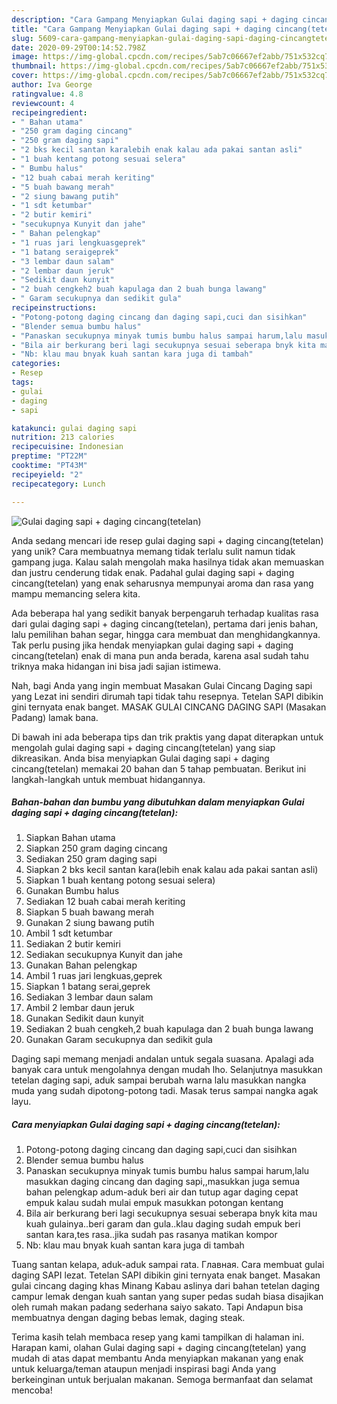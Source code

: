 ```yaml
---
description: "Cara Gampang Menyiapkan Gulai daging sapi + daging cincang(tetelan), Sempurna"
title: "Cara Gampang Menyiapkan Gulai daging sapi + daging cincang(tetelan), Sempurna"
slug: 5609-cara-gampang-menyiapkan-gulai-daging-sapi-daging-cincangtetelan-sempurna
date: 2020-09-29T00:14:52.798Z
image: https://img-global.cpcdn.com/recipes/5ab7c06667ef2abb/751x532cq70/gulai-daging-sapi-daging-cincangtetelan-foto-resep-utama.jpg
thumbnail: https://img-global.cpcdn.com/recipes/5ab7c06667ef2abb/751x532cq70/gulai-daging-sapi-daging-cincangtetelan-foto-resep-utama.jpg
cover: https://img-global.cpcdn.com/recipes/5ab7c06667ef2abb/751x532cq70/gulai-daging-sapi-daging-cincangtetelan-foto-resep-utama.jpg
author: Iva George
ratingvalue: 4.8
reviewcount: 4
recipeingredient:
- " Bahan utama"
- "250 gram daging cincang"
- "250 gram daging sapi"
- "2 bks kecil santan karalebih enak kalau ada pakai santan asli"
- "1 buah kentang potong sesuai selera"
- " Bumbu halus"
- "12 buah cabai merah keriting"
- "5 buah bawang merah"
- "2 siung bawang putih"
- "1 sdt ketumbar"
- "2 butir kemiri"
- "secukupnya Kunyit dan jahe"
- " Bahan pelengkap"
- "1 ruas jari lengkuasgeprek"
- "1 batang seraigeprek"
- "3 lembar daun salam"
- "2 lembar daun jeruk"
- "Sedikit daun kunyit"
- "2 buah cengkeh2 buah kapulaga dan 2 buah bunga lawang"
- " Garam secukupnya dan sedikit gula"
recipeinstructions:
- "Potong-potong daging cincang dan daging sapi,cuci dan sisihkan"
- "Blender semua bumbu halus"
- "Panaskan secukupnya minyak tumis bumbu halus sampai harum,lalu masukkan daging cincang dan daging sapi,,masukkan juga semua bahan pelengkap adum-aduk beri air dan tutup agar daging cepat empuk kalau sudah mulai empuk masukkan potongan kentang"
- "Bila air berkurang beri lagi secukupnya sesuai seberapa bnyk kita mau kuah gulainya..beri garam dan gula..klau daging sudah empuk beri santan kara,tes rasa..jika sudah pas rasanya matikan kompor"
- "Nb: klau mau bnyak kuah santan kara juga di tambah"
categories:
- Resep
tags:
- gulai
- daging
- sapi

katakunci: gulai daging sapi 
nutrition: 213 calories
recipecuisine: Indonesian
preptime: "PT22M"
cooktime: "PT43M"
recipeyield: "2"
recipecategory: Lunch

---
```



![Gulai daging sapi + daging cincang(tetelan)](https://img-global.cpcdn.com/recipes/5ab7c06667ef2abb/751x532cq70/gulai-daging-sapi-daging-cincangtetelan-foto-resep-utama.jpg)

Anda sedang mencari ide resep gulai daging sapi + daging cincang(tetelan) yang unik? Cara membuatnya memang tidak terlalu sulit namun tidak gampang juga. Kalau salah mengolah maka hasilnya tidak akan memuaskan dan justru cenderung tidak enak. Padahal gulai daging sapi + daging cincang(tetelan) yang enak seharusnya mempunyai aroma dan rasa yang mampu memancing selera kita.

Ada beberapa hal yang sedikit banyak berpengaruh terhadap kualitas rasa dari gulai daging sapi + daging cincang(tetelan), pertama dari jenis bahan, lalu pemilihan bahan segar, hingga cara membuat dan menghidangkannya. Tak perlu pusing jika hendak menyiapkan gulai daging sapi + daging cincang(tetelan) enak di mana pun anda berada, karena asal sudah tahu triknya maka hidangan ini bisa jadi sajian istimewa.

Nah, bagi Anda yang ingin membuat Masakan Gulai Cincang Daging sapi yang Lezat ini sendiri dirumah tapi tidak tahu resepnya. Tetelan SAPI dibikin gini ternyata enak banget. MASAK GULAI CINCANG DAGING SAPI (Masakan Padang) lamak bana.


Di bawah ini ada beberapa tips dan trik praktis yang dapat diterapkan untuk mengolah gulai daging sapi + daging cincang(tetelan) yang siap dikreasikan. Anda bisa menyiapkan Gulai daging sapi + daging cincang(tetelan) memakai 20 bahan dan 5 tahap pembuatan. Berikut ini langkah-langkah untuk membuat hidangannya.

<!--inarticleads1-->

##### Bahan-bahan dan bumbu yang dibutuhkan dalam menyiapkan Gulai daging sapi + daging cincang(tetelan):

1. Siapkan  Bahan utama
1. Siapkan 250 gram daging cincang
1. Sediakan 250 gram daging sapi
1. Siapkan 2 bks kecil santan kara(lebih enak kalau ada pakai santan asli)
1. Siapkan 1 buah kentang potong sesuai selera)
1. Gunakan  Bumbu halus
1. Sediakan 12 buah cabai merah keriting
1. Siapkan 5 buah bawang merah
1. Gunakan 2 siung bawang putih
1. Ambil 1 sdt ketumbar
1. Sediakan 2 butir kemiri
1. Sediakan secukupnya Kunyit dan jahe
1. Gunakan  Bahan pelengkap
1. Ambil 1 ruas jari lengkuas,geprek
1. Siapkan 1 batang serai,geprek
1. Sediakan 3 lembar daun salam
1. Ambil 2 lembar daun jeruk
1. Gunakan Sedikit daun kunyit
1. Sediakan 2 buah cengkeh,2 buah kapulaga dan 2 buah bunga lawang
1. Gunakan  Garam secukupnya dan sedikit gula


Daging sapi memang menjadi andalan untuk segala suasana. Apalagi ada banyak cara untuk mengolahnya dengan mudah lho. Selanjutnya masukkan tetelan daging sapi, aduk sampai berubah warna lalu masukkan nangka muda yang sudah dipotong-potong tadi. Masak terus sampai nangka agak layu. 

<!--inarticleads2-->

##### Cara menyiapkan Gulai daging sapi + daging cincang(tetelan):

1. Potong-potong daging cincang dan daging sapi,cuci dan sisihkan
1. Blender semua bumbu halus
1. Panaskan secukupnya minyak tumis bumbu halus sampai harum,lalu masukkan daging cincang dan daging sapi,,masukkan juga semua bahan pelengkap adum-aduk beri air dan tutup agar daging cepat empuk kalau sudah mulai empuk masukkan potongan kentang
1. Bila air berkurang beri lagi secukupnya sesuai seberapa bnyk kita mau kuah gulainya..beri garam dan gula..klau daging sudah empuk beri santan kara,tes rasa..jika sudah pas rasanya matikan kompor
1. Nb: klau mau bnyak kuah santan kara juga di tambah


Tuang santan kelapa, aduk-aduk sampai rata. Главная. Cara membuat gulai daging SAPI lezat. Tetelan SAPI dibikin gini ternyata enak banget. Masakan gulai cincang daging khas Minang Kabau aslinya dari bahan tetelan daging campur lemak dengan kuah santan yang super pedas sudah biasa disajikan oleh rumah makan padang sederhana saiyo sakato. Tapi Andapun bisa membuatnya dengan daging bebas lemak, daging steak. 

Terima kasih telah membaca resep yang kami tampilkan di halaman ini. Harapan kami, olahan Gulai daging sapi + daging cincang(tetelan) yang mudah di atas dapat membantu Anda menyiapkan makanan yang enak untuk keluarga/teman ataupun menjadi inspirasi bagi Anda yang berkeinginan untuk berjualan makanan. Semoga bermanfaat dan selamat mencoba!
